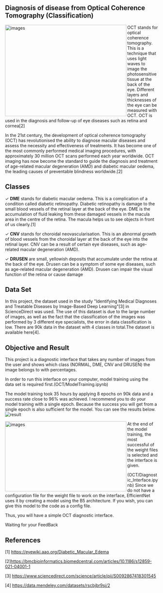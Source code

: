 
## Diagnosis of disease from Optical Coherence Tomography (Classification)

<img src="https://github.com/rumeysakocc/OCT-Diagnostic-Model-and-Interface/assets/115664157/74ce8d97-2051-477a-ad3a-51b903f895f7" alt="images" align="left" width="400" height="300">

<p>OCT stands for optical coherence tomography. This is a technique that uses light waves to image the photosensitive tissue at the back of the eye.
Different layers and thicknesses of the eye can be measured with OCT. 
OCT is used in the diagnosis and follow-up of eye diseases such as retina and cornea[2]

In the 21st century, the development of optical coherence tomography (OCT) has revolutionised the ability to diagnose macular diseases and assess the necessity and effectiveness of treatments. It has become one of the most commonly performed medical imaging procedures, with approximately 30 million OCT scans performed each year worldwide. OCT imaging has now become the standard to guide the diagnosis and treatment of age-related macular degeneration (AMD) and diabetic macular oedema, the leading causes of preventable blindness worldwide.[2]</p> 

## Classes

✓ **DME** stands for diabetic macular oedema. This is a complication of a condition called diabetic retinopathy. 
Diabetic retinopathy is damage to the small blood vessels of the retinal layer at the back of the eye. DME is the accumulation of fluid leaking from these damaged vessels in the macula area in the centre of the retina. The macula helps us to see objects in front of us clearly.[1]


✓ **CNV** stands for choroidal neovascularisation. This is an abnormal growth of blood vessels from the choroidal layer at the back of the eye into the retinal layer. CNV can be a result of certain eye diseases, such as age-related macular degeneration (AMD).


✓ **DRUSEN** are small, yellowish deposits that accumulate under the retina at the back of the eye. Drusen can be a symptom of some eye diseases, such as age-related macular degeneration (AMD). Drusen can impair the visual function of the retina or cause damage

## Data Set
In this project, the dataset used in the study "Identifying Medical Diagnoses and Treatable Diseases by Image-Based Deep Learning"[3] in ScienceDirect was used. The use of this dataset is due to the large number of images, as well as the fact that the classification of the images was performed by 3 different eye specialists, the error in data classification is low. 
There are 90k data in the dataset with 4 classes in total.The dataset is available here[4].

## Objective and Result
This project is a diagnostic interface that takes any number of images from the user and shows which class (NORMAL, DME, CNV and DRUSEN) the image belongs to with percentages.

In order to run this interface on your computer, model training using the data set is required first.(OCT/ModelTraining.ipynb)

The model training took 35 hours by applying 8 epochs on 90k data and a success rate close to 96% was achieved. 
I recommend you to do your model training with a single epoch. Because the success you will get from a single epoch is also sufficient for the model. You can see the results below.
![result](https://github.com/rumeysakocc/OCT-Diagnostic-Model-and-Interface/assets/115664157/b1edb6ac-3ebc-4f6b-8724-f13296076fd7)

<img src="https://github.com/rumeysakocc/OCT-Diagnostic-Model-and-Interface/assets/115664157/aaeff7a3-3e85-4dc3-aa48-f47dd90d6f98" alt="images" align="left" width="400" height="230">

At the end of the model training, the most successful of the weight files is selected and the interface is given.

(OCT/Diagnostic_Interface.ipynb) Since we do not have a configuration file for the weight file to work on the interface, 
EfficientNet uses it by creating a model using the B5 architecture.
If you wish, you can give this model to the code as a config file.


Thus, you will have a simple OCT diagnostic interface. 


Waiting for your FeedBack


## References 

[1] https://eyewiki.aao.org/Diabetic_Macular_Edema

[2]https://bmcbioinformatics.biomedcentral.com/articles/10.1186/s12859-021-04001-1

[3] https://www.sciencedirect.com/science/article/pii/S0092867418301545

[4] https://data.mendeley.com/datasets/rscbjbr9sj/2

